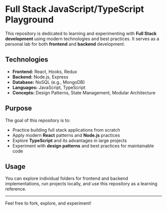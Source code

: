 # Full Stack JavaScript/TypeScript Playground

This repository is dedicated to learning and experimenting with **Full Stack development** using modern technologies and best practices. It serves as a personal lab for both **frontend** and **backend** development.

## Technologies

- **Frontend:** React, Hooks, Redux
- **Backend:** Node.js, Express
- **Database:** NoSQL (e.g., MongoDB)
- **Languages:** JavaScript, TypeScript
- **Concepts:** Design Patterns, State Management, Modular Architecture

## Purpose

The goal of this repository is to:

- Practice building full stack applications from scratch
- Apply modern **React** patterns and **Node.js** practices
- Explore **TypeScript** and its advantages in large projects
- Experiment with **design patterns** and best practices for maintainable code

## Usage

You can explore individual folders for frontend and backend implementations, run projects locally, and use this repository as a learning reference.

---

Feel free to fork, explore, and experiment!
